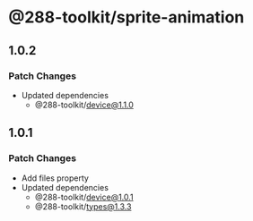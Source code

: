 # @288-toolkit/sprite-animation

## 1.0.2

### Patch Changes

- Updated dependencies
  - @288-toolkit/device@1.1.0

## 1.0.1

### Patch Changes

- Add files property
- Updated dependencies
  - @288-toolkit/device@1.0.1
  - @288-toolkit/types@1.3.3
